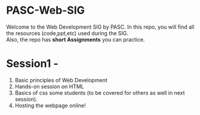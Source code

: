# PASC-Web-SIG
Welcome to the Web Development SIG by PASC. In this repo, you will find all the resources (code,ppt,etc) used during the SIG.<br>Also, the repo has <strong>short Assignments</strong> you can practice.

# Session1 - <br>
<ol>
  <li>Basic principles of Web Development</li>
  <li>Hands-on session on HTML</li>
  <li>Basics of css some students (to be covered for others as well in next session).</li>
  <li>Hosting the webpage online!</li>
</ol>
